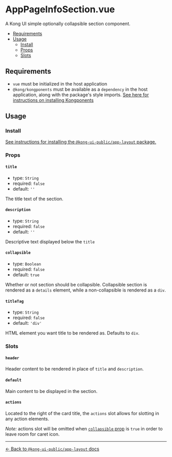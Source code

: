 # AppPageInfoSection.vue

A Kong UI simple optionally collapsible section component.

- [Requirements](#requirements)
- [Usage](#usage)
  - [Install](#install)
  - [Props](#props)
  - [Slots](#slots)

## Requirements

- `vue` must be initialized in the host application
- `@kong/kongponents` must be available as a `dependency` in the host application, along with the package's style imports. [See here for instructions on installing Kongponents](https://kongponents.konghq.com/#globally-install-all-kongponents)

## Usage

### Install

[See instructions for installing the `@kong-ui-public/app-layout` package.](../README.md#install)

### Props

#### `title`

- type: `String`
- required: `false`
- default: `''`

The title text of the section.

#### `description`

- type: `String`
- required: `false`
- default: `''`

Descriptive text displayed below the `title`

#### `collapsible`

- type: `Boolean`
- required: `false`
- default: `true`

Whether or not section should be collapsible. Collapsible section is rendered as a `details` element, while a non-collapsible is rendered as a `div`.

#### `titleTag`

- type: `String`
- required: `false`
- default: `'div'`

HTML element you want title to be rendered as. Defaults to `div`.

### Slots

#### `header`

Header content to be rendered in place of `title` and `description`.

#### `default`

Main content to be displayed in the section.

#### `actions`

Located to the right of the card title, the `actions` slot allows for slotting in any action elements.

_Note:_ actions slot will be omitted when [`collapsible` prop](#collapsible) is `true` in order to leave room for caret icon.

---

[← Back to `@kong-ui-public/app-layout` docs](../README.md)
